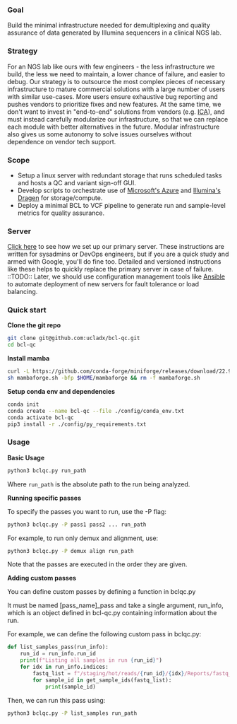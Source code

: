 ### Goal

Build the minimal infrastructure needed for demultiplexing and quality assurance of data generated by Illumina sequencers in a clinical NGS lab.

### Strategy

For an NGS lab like ours with few engineers - the less infrastructure we build, the less we need to maintain, a lower chance of failure, and easier to debug. Our strategy is to outsource the most complex pieces of necessary infrastructure to mature commercial solutions with a large number of users with similar use-cases. More users ensure exhaustive bug reporting and pushes vendors to prioritize fixes and new features. At the same time, we don't want to invest in "end-to-end" solutions from vendors (e.g. [ICA](https://developer.illumina.com/news-updates/illumina-connected-analytics-productionize-your-informatics-workflows-at-scale)), and must instead carefully modularize our infrastructure, so that we can replace each module with better alternatives in the future. Modular infrastructure also gives us some autonomy to solve issues ourselves without dependence on vendor tech support.

### Scope

- Setup a linux server with redundant storage that runs scheduled tasks and hosts a QC and variant sign-off GUI.
- Develop scripts to orchestrate use of [Microsoft's Azure](https://azuremarketplace.microsoft.com/en-us/marketplace/apps/illuminainc1586452220102.public-dragen-batch) and [Illumina's Dragen](https://www.illumina.com/products/by-type/informatics-products/dragen-bio-it-platform.html) for storage/compute.
- Deploy a minimal BCL to VCF pipeline to generate run and sample-level metrics for quality assurance.

### Server

[Click here](dx-var.md) to see how we set up our primary server. These instructions are written for sysadmins or DevOps engineers, but if you are a quick study and armed with Google, you'll do fine too. Detailed and versioned instructions like these helps to quickly replace the primary server in case of failure. ::TODO:: Later, we should use configuration management tools like [Ansible](https://en.wikipedia.org/wiki/Ansible_(software)) to automate deployment of new servers for fault tolerance or load balancing.

### Quick start
**Clone the git repo**
```bash
git clone git@github.com:ucladx/bcl-qc.git
cd bcl-qc
```
**Install mamba**
```bash
curl -L https://github.com/conda-forge/miniforge/releases/download/22.9.0-1/Mambaforge-Linux-x86_64.sh -o mambaforge.sh
sh mambaforge.sh -bfp $HOME/mambaforge && rm -f mambaforge.sh 
```

**Setup conda env and dependencies**
```bash
conda init
conda create --name bcl-qc --file ./config/conda_env.txt
conda activate bcl-qc
pip3 install -r ./config/py_requirements.txt
```

### Usage
**Basic Usage**
```bash
python3 bclqc.py run_path
```

Where `run_path` is the absolute path to the run being analyzed. 

**Running specific passes**

To specify the passes you want to run, use the -P flag:
```bash
python3 bclqc.py -P pass1 pass2 ... run_path
```

 For example, to run only demux and alignment, use:
 ```bash
python3 bclqc.py -P demux align run_path
```

Note that the passes are executed in the order they are given.

**Adding custom passes**

You can define custom passes by defining a function in bclqc.py

It must be named [pass_name]_pass and take a single argument, run_info, which is an object defined in bcl-qc.py containing information about the run.

For example, we can define the following custom pass in bclqc.py:
```python
def list_samples_pass(run_info):
	run_id = run_info.run_id
	print(f"Listing all samples in run {run_id}")
    for idx in run_info.indices:
        fastq_list = f"/staging/hot/reads/{run_id}/{idx}/Reports/fastq_list.csv"
        for sample_id in get_sample_ids(fastq_list):
			print(sample_id)
```

Then, we can run this pass using:
```bash
python3 bclqc.py -P list_samples run_path
```